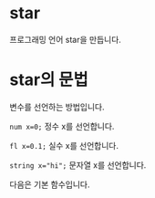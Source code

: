 # star
프로그래밍 언어 star을 만듭니다.

# star의 문법

변수를 선언하는 방법입니다.

`num x=0;`
정수 x를 선언합니다.

`fl x=0.1;`
실수 x를 선언합니다.

`string x="hi";`
문자열 x를 선언합니다.

다음은 기본 함수입니다.
